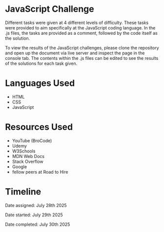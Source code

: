 # JavaScript Challenge

Different tasks were given at 4 different levels of difficulty. These tasks were provided to aim specifically at the JavaScript coding language. In the .js files, the tasks are provided as a comment, followed by the code itself as the solution.

To view the results of the JavaScript challenges, please clone the repository and open up the document via live server and inspect the page in the console tab. The contents within the .js files can be edited to see the results of the solutions for each task given.

# Languages Used

- HTML
- CSS
- JavaScript

# Resources Used

- YouTube (BroCode)
- Udemy
- W3Schools
- MDN Web Docs
- Stack Overflow
- Google
- fellow peers at Road to Hire

# Timeline

Date assigned: July 28th 2025

Date started: July 29th 2025

Date completed: July 30th 2025

